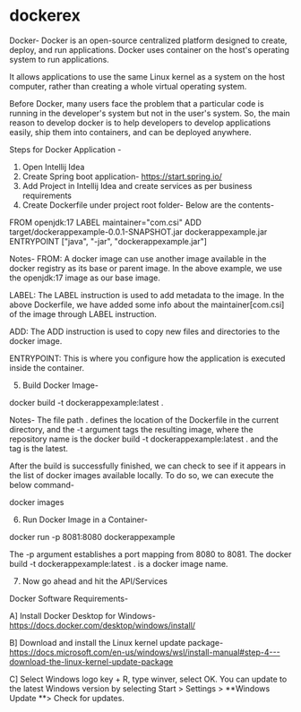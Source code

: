 # dockerex

Docker-
Docker is an open-source centralized platform designed to create, deploy, and run applications. 
Docker uses container on the host's operating system to run applications.

It allows applications to use the same Linux kernel as a system on the host computer, 
rather than creating a whole virtual operating system.

Before Docker, many users face the problem that a particular code is running in the developer's system but not in the user's system. 
So, the main reason to develop docker is to help developers to develop applications easily, ship them into containers, 
and can be deployed anywhere.

Steps for Docker Application -

1. Open Intellij Idea
2. Create Spring boot application- https://start.spring.io/
3. Add Project in Intellij Idea and create services as per business requirements
4. Create Dockerfile under project root folder- Below are the contents-

FROM openjdk:17
LABEL maintainer="com.csi"
ADD target/dockerappexample-0.0.1-SNAPSHOT.jar dockerappexample.jar
ENTRYPOINT ["java", "-jar", "dockerappexample.jar"]


Notes- 
FROM: A docker image can use another image available in the docker registry as its base or parent image. In the above example, 
we use the openjdk:17 image as our base image.

LABEL: The LABEL instruction is used to add metadata to the image. In the above Dockerfile, we have added some info about the 
maintainer[com.csi] of the image through LABEL instruction.

ADD: The ADD instruction is used to copy new files and directories to the docker image.

ENTRYPOINT: This is where you configure how the application is executed inside the container.

5. Build Docker Image-

docker build -t dockerappexample:latest .

Notes-
The file path . defines the location of the Dockerfile in the current directory, and the -t argument tags the resulting image, 
where the repository name is the docker build -t dockerappexample:latest . and the tag is the latest.

After the build is successfully finished, we can check to see if it appears in the list of docker images available locally. 
To do so, we can execute the below command-

docker images

6. Run Docker Image in a Container-

docker run -p 8081:8080 dockerappexample

The -p argument establishes a port mapping from 8080 to 8081. The docker build -t dockerappexample:latest . is a docker image name.

7. Now go ahead and hit the API/Services


Docker Software Requirements-

A] Install Docker Desktop for Windows- 
https://docs.docker.com/desktop/windows/install/

B] Download and install the Linux kernel update package- 
https://docs.microsoft.com/en-us/windows/wsl/install-manual#step-4---download-the-linux-kernel-update-package

C] Select Windows logo key + R, type winver, select OK. 
You can update to the latest Windows version by selecting Start > Settings > **Windows Update **> Check for updates.

 

